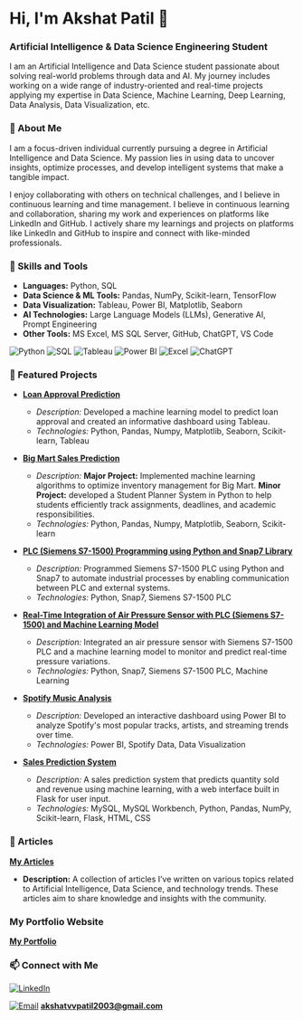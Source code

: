 # Hi, I'm Akshat Patil 👋
### Artificial Intelligence & Data Science Engineering Student
I am an Artificial Intelligence and Data Science student passionate about solving real-world problems through data and AI. My journey includes working on a wide range of industry-oriented and real-time projects applying my expertise in Data Science, Machine Learning, Deep Learning, Data Analysis, Data Visualization, etc.

### 🌟 About Me
I am a focus-driven individual currently pursuing a degree in Artificial Intelligence and Data Science. My passion lies in using data to uncover insights, optimize processes, and develop intelligent systems that make a tangible impact.

I enjoy collaborating with others on technical challenges, and I believe in continuous learning and time management. I believe in continuous learning and collaboration, sharing my work and experiences on platforms like LinkedIn and GitHub.
I actively share my learnings and projects on platforms like LinkedIn and GitHub to inspire and connect with like-minded professionals.

### 🚀 Skills and Tools

- **Languages:** Python, SQL
- **Data Science & ML Tools:** Pandas, NumPy, Scikit-learn, TensorFlow
- **Data Visualization:** Tableau, Power BI, Matplotlib, Seaborn
- **AI Technologies:** Large Language Models (LLMs), Generative AI, Prompt Engineering
- **Other Tools:** MS Excel, MS SQL Server, GitHub, ChatGPT, VS Code

![Python](https://img.shields.io/badge/Python-3776AB?style=for-the-badge&logo=python&logoColor=white)
![SQL](https://img.shields.io/badge/SQL-4479A1?style=for-the-badge&logo=postgresql&logoColor=white)
![Tableau](https://img.shields.io/badge/Tableau-E97627?style=for-the-badge&logo=tableau&logoColor=white)
![Power BI](https://img.shields.io/badge/Power%20BI-F2C811?style=for-the-badge&logo=powerbi&logoColor=white)
![Excel](https://img.shields.io/badge/Microsoft%20Excel-217346?style=for-the-badge&logo=microsoftexcel&logoColor=white)
![ChatGPT](https://img.shields.io/badge/ChatGPT-412991?style=for-the-badge&logo=openai&logoColor=white)

### 📂 Featured Projects
  
- **[Loan Approval Prediction](https://github.com/akshat-patil/Technokraft-Internship)**  
  - *Description:* Developed a machine learning model to predict loan approval and created an informative dashboard using Tableau.
  - *Technologies:* Python, Pandas, Numpy, Matplotlib, Seaborn, Scikit-learn, Tableau

- **[Big Mart Sales Prediction](https://github.com/akshat-patil/Academor-Internship)**  
  - *Description:* 
**Major Project:** Implemented machine learning algorithms to optimize inventory management for Big Mart.
**Minor Project:** developed a Student Planner System in Python to help students efficiently track assignments, deadlines, and academic responsibilities.
  - *Technologies:* Python, Pandas, Numpy, Matplotlib, Seaborn, Scikit-learn

- **[PLC (Siemens S7-1500) Programming using Python and Snap7 Library](https://github.com/akshat-patil/TDK-Internship)**  
  - *Description:* Programmed Siemens S7-1500 PLC using Python and Snap7 to automate industrial processes by enabling communication between PLC and external systems.
  - *Technologies:* Python, Snap7, Siemens S7-1500 PLC

- **[Real-Time Integration of Air Pressure Sensor with PLC (Siemens S7-1500) and Machine Learning Model](https://github.com/akshat-patil/TDK-Internship)**  
  - *Description:* Integrated an air pressure sensor with Siemens S7-1500 PLC and a machine learning model to monitor and predict real-time pressure variations.
  - *Technologies:* Python, Snap7, Siemens S7-1500 PLC, Machine Learning
 
- **[Spotify Music Analysis](https://github.com/akshat-patil/Spotify-Music-Analysis)**  
  - *Description:* Developed an interactive dashboard using Power BI to analyze Spotify's most popular tracks, artists, and streaming trends over time.
  - *Technologies:* Power BI, Spotify Data, Data Visualization
 
- **[Sales Prediction System](https://github.com/akshat-patil/Sales-Prediction)**  
  - *Description:* A sales prediction system that predicts quantity sold and revenue using machine learning, with a web interface built in Flask for user input.
  - *Technologies:* MySQL, MySQL Workbench, Python, Pandas, NumPy, Scikit-learn, Flask, HTML, CSS
 


### 📝 Articles

**[My Articles](https://github.com/akshat-patil/Articles)**
- **Description:** A collection of articles I’ve written on various topics related to Artificial Intelligence, Data Science, and technology trends. These articles aim to share knowledge and insights with the community.

### My Portfolio Website

**[My Portfolio](https://akshat-patil.github.io/portfolio/)**

### 📫 Connect with Me

[![LinkedIn](https://img.shields.io/badge/LinkedIn-0077B5?style=for-the-badge&logo=linkedin&logoColor=white)](https://www.linkedin.com/in/akshat-patil-468564283/)

[![Email](https://img.shields.io/badge/Email-D14836?style=for-the-badge&logo=gmail&logoColor=white)](mailto:akshatvvpatil2003@gmail.com) **akshatvvpatil2003@gmail.com**


